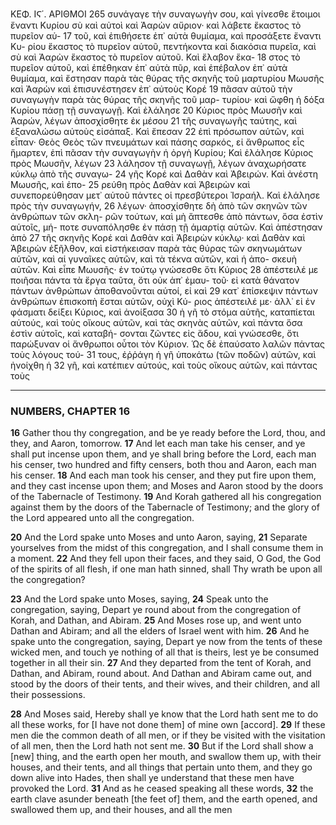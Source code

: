 ΚΕΦ. ΙϚ΄.                ΑΡΙΘΜΟΙ                                                              265
συνάγαγε τὴν συναγωγὴν σου, καὶ γίνεσθε ἕτοιμοι ἔναντι Κυρίου σὺ
καὶ αὐτοὶ καὶ Ἀαρὼν αὔριον· καὶ λάβετε ἕκαστος τὸ πυρεῖον αὑ- 17
τοῦ, καὶ ἐπιθήσετε ἐπ᾿ αὐτὰ θυμίαμα, καὶ προσάξετε ἔναντι Κυ-
ρίου ἕκαστος τὸ πυρεῖον αὑτοῦ, πεντήκοντα καὶ διακόσια πυρεῖα,
καὶ σὺ καὶ Ἀαρὼν ἕκαστος τὸ πυρεῖον αὑτοῦ. Καὶ ἔλαβον ἕκα- 18
στος τὸ πυρεῖον αὑτοῦ, καὶ ἐπέθηκαν ἐπ᾿ αὐτὰ πῦρ, καὶ ἐπέβαλον
ἐπ᾿ αὐτὰ θυμίαμα, καὶ ἔστησαν παρὰ τὰς θύρας τῆς σκηνῆς τοῦ
μαρτυρίου Μωυσῆς καὶ Ἀαρὼν καὶ ἐπισυνέστησεν ἐπ᾿ αὐτοὺς Κορέ 19
πᾶσαν αὑτοῦ τὴν συναγωγὴν παρὰ τὰς θύρας τῆς σκηνῆς τοῦ μαρ-
τυρίου· καὶ ὤφθη ἡ δόξα Κυρίου πάσῃ τῇ συναγωγῇ. Καὶ ἐλάλησε 20
Κύριος πρὸς Μωυσῆν καὶ Ἀαρών, λέγων ἀποσχίσθητε ἐκ μέσου 21
τῆς συναγωγῆς ταύτης, καὶ ἐξαναλώσω αὐτοὺς εἰσάπαξ. Καὶ ἔπεσαν 22
ἐπὶ πρόσωπον αὑτῶν, καὶ εἶπαν· Θεὸς Θεὸς τῶν πνευμάτων καὶ
πάσης σαρκός, εἰ ἄνθρωπος εἷς ἥμαρτεν, ἐπὶ πᾶσαν τὴν συναγωγὴν
ἡ ὀργὴ Κυρίου; Καὶ ἐλάλησε Κύριος πρὸς Μωυσῆν, λέγων 23
λάλησον τῇ συναγωγῇ, λέγων ἀναχωρήσατε κύκλῳ ἀπὸ τῆς συναγω- 24
γῆς Κορέ καὶ Δαθὰν καὶ Ἀβειρών. Καὶ ἀνέστη Μωυσῆς, καὶ ἐπο- 25
ρεύθη πρὸς Δαθὰν καὶ Ἀβειρὼν καὶ συνεπορεύθησαν μετ᾿ αὑτοῦ
πάντες οἱ πρεσβύτεροι Ἰσραήλ. Καὶ ἐλάλησε πρὸς τὴν συναγωγήν, 26
λέγων· ἀποσχίσθητε δὴ ἀπὸ τῶν σκηνῶν τῶν ἀνθρώπων τῶν σκλη-
ρῶν τούτων, καὶ μὴ ἅπτεσθε ἀπὸ πάντων, ὅσα ἐστὶν αὑτοῖς, μή-
ποτε συναπόλησθε ἐν πάσῃ τῇ ἁμαρτίᾳ αὑτῶν. Καὶ ἀπέστησαν ἀπὸ 27
τῆς σκηνῆς Κορέ καὶ Δαθὰν καὶ Ἀβειρὼν κύκλῳ· καὶ Δαθὰν καὶ
Ἀβειρὼν ἐξῆλθον, καὶ εἰστήκεισαν παρὰ τὰς θύρας τῶν σκηνωμάτων
αὑτῶν, καὶ αἱ γυναῖκες αὑτῶν, καὶ τὰ τέκνα αὑτῶν, καὶ ἡ ἀπο-
σκευὴ αὑτῶν. Καὶ εἶπε Μωυσῆς· ἐν τούτῳ γνώσεσθε ὅτι Κύριος 28
ἀπέστειλέ με ποιῆσαι πάντα τὰ ἔργα ταῦτα, ὅτι οὐκ ἀπ᾿ ἐμαυ-
τοῦ· εἰ κατὰ θάνατον πάντων ἀνθρώπων ἀποθανοῦνται αὑτοί, εἰ καὶ 29
κατ᾿ ἐπίσκεψιν πάντων ἀνθρώπων ἐπισκοπὴ ἔσται αὑτῶν, οὐχὶ Κύ-
ριος ἀπέστειλέ με· ἀλλ᾿ εἰ ἐν φάσματι δείξει Κύριος, καὶ ἀνοίξασα 30
ἡ γῆ τὸ στόμα αὑτῆς, καταπίεται αὑτούς, καὶ τοὺς οἴκους αὑτῶν,
καὶ τὰς σκηνὰς αὑτῶν, καὶ πάντα ὅσα ἐστὶν αὑτοῖς, καὶ καταβή-
σονται ζῶντες εἰς ἅδου, καὶ γνώσεσθε, ὅτι παρώξυναν οἱ ἄνθρωποι
οὗτοι τὸν Κύριον. Ὡς δὲ ἐπαύσατο λαλῶν πάντας τοὺς λόγους τού- 31
τους, ἐῤῥάγη ἡ γῆ ὑποκάτω (τῶν ποδῶν) αὑτῶν, καὶ ἠνοίχθη ἡ 32
γῆ, καὶ κατέπιεν αὑτούς, καὶ τοὺς οἴκους αὑτῶν, καὶ πάντας τοὺς

***

### NUMBERS, CHAPTER 16

**16** Gather thou thy congregation, and be ye ready before the Lord, thou, and they, and Aaron, tomorrow.
**17** And let each man take his censer, and ye shall put incense upon them, and ye shall bring before the Lord, each man his censer, two hundred and fifty censers, both thou and Aaron, each man his censer.
**18** And each man took his censer, and they put fire upon them, and they cast incense upon them; and Moses and Aaron stood by the doors of the Tabernacle of Testimony.
**19** And Korah gathered all his congregation against them by the doors of the Tabernacle of Testimony; and the glory of the Lord appeared unto all the congregation.

**20** And the Lord spake unto Moses and unto Aaron, saying,
**21** Separate yourselves from the midst of this congregation, and I shall consume them in a moment.
**22** And they fell upon their faces, and they said, O God, the God of the spirits of all flesh, if one man hath sinned, shall Thy wrath be upon all the congregation?

**23** And the Lord spake unto Moses, saying,
**24** Speak unto the congregation, saying, Depart ye round about from the congregation of Korah, and Dathan, and Abiram.
**25** And Moses rose up, and went unto Dathan and Abiram; and all the elders of Israel went with him.
**26** And he spake unto the congregation, saying, Depart ye now from the tents of these wicked men, and touch ye nothing of all that is theirs, lest ye be consumed together in all their sin.
**27** And they departed from the tent of Korah, and Dathan, and Abiram, round about. And Dathan and Abiram came out, and stood by the doors of their tents, and their wives, and their children, and all their possessions.

**28** And Moses said, Hereby shall ye know that the Lord hath sent me to do all these works, for [I have not done them] of mine own [accord].
**29** If these men die the common death of all men, or if they be visited with the visitation of all men, then the Lord hath not sent me.
**30** But if the Lord shall show a [new] thing, and the earth open her mouth, and swallow them up, with their houses, and their tents, and all things that pertain unto them, and they go down alive into Hades, then shall ye understand that these men have provoked the Lord.
**31** And as he ceased speaking all these words,
**32** the earth clave asunder beneath [the feet of] them, and the earth opened, and swallowed them up, and their houses, and all the men